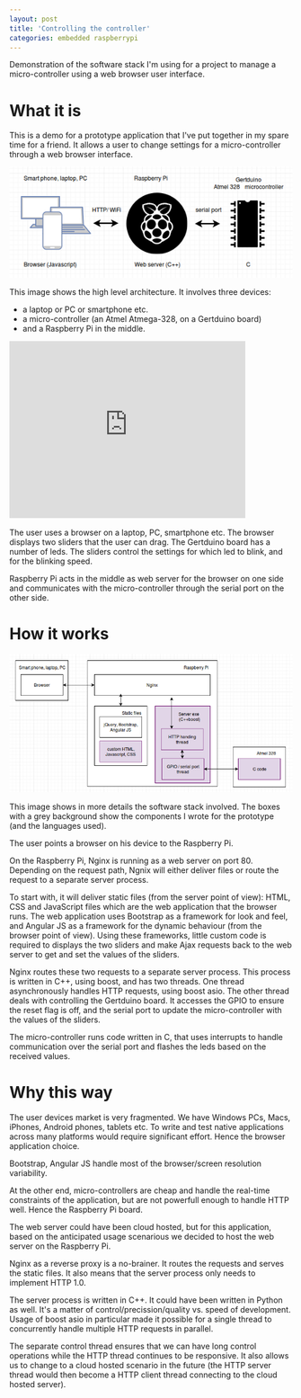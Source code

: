 ```yaml
---
layout: post
title: 'Controlling the controller'
categories: embedded raspberrypi
---
```


Demonstration of the software stack I'm using for a project to manage a
micro-controller using a web browser user interface.


# What it is

This is a demo for a prototype application that I've put together in my spare
time for a friend. It allows a user to change settings for a micro-controller
through a web browser interface.

![Devices involved](/assets/2016-03-11-controlling-stack/devices.png)

This image shows the high level architecture. It involves three devices:

- a laptop or PC or smartphone etc.
- a micro-controller (an Atmel Atmega-328, on a Gertduino board)
- and a Raspberry Pi in the middle.

<iframe width="420" height="315" src="https://www.youtube.com/embed/DIi9B4PD0-Q" frameborder="0" allowfullscreen></iframe>

The user uses a browser on a laptop, PC, smartphone etc. The browser displays
two sliders that the user can drag. The Gertduino board has a number of leds.
The sliders control the settings for which led to blink, and for the blinking
speed.

Raspberry Pi acts in the middle as web server for the browser on one side and
communicates with the micro-controller through the serial port on the other
side.


# How it works

![Software stack](/assets/2016-03-11-controlling-stack/software.png)

This image shows in more details the software stack involved. The boxes with a
grey background show the components I wrote for the prototype (and the
languages used).

The user points a browser on his device to the Raspberry Pi.

On the Raspberry Pi, Nginx is running as a web server on port 80. Depending on
the request path, Ngnix will either deliver files or route the request to a
separate server process.

To start with, it will deliver static files (from the server point of view):
HTML, CSS and JavaScript files which are the web application that the browser
runs. The web application uses Bootstrap as a framework for look and feel, and
Angular JS as a framework for the dynamic behaviour (from the browser point of
view). Using these frameworks, little custom code is required to displays the
two sliders and make Ajax requests back to the web server to get and set the
values of the sliders.

Nginx routes these two requests to a separate server process. This process is
written in C++, using boost, and has two threads. One thread asynchronously
handles HTTP requests, using boost asio. The other thread deals with controlling the
Gertduino board. It accesses the GPIO to ensure the reset flag is off, and the
serial port to update the micro-controller with the values of the sliders.

The micro-controller runs code written in C, that uses interrupts to handle
communication over the serial port and flashes the leds based on the received
values.


# Why this way

The user devices market is very fragmented. We have Windows PCs, Macs, iPhones,
Android phones, tablets etc. To write and test native applications across many
platforms would require significant effort. Hence the browser application
choice.

Bootstrap, Angular JS handle most of the browser/screen resolution variability.

At the other end, micro-controllers are cheap and handle the real-time
constraints of the application, but are not powerfull enough to handle HTTP
well. Hence the Raspberry Pi board.

The web server could have been cloud hosted, but for this application, based on
the anticipated usage scenarious we decided to host the web server on the
Raspberry Pi.

Nginx as a reverse proxy is a no-brainer. It routes the requests and serves the
static files. It also means that the server process only needs to implement
HTTP 1.0.

The server process is written in C++. It could have been written in Python as
well. It's a matter of control/precission/quality vs. speed of development.
Usage of boost asio in particular made it possible for a single thread to
concurrently handle multiple HTTP requests in parallel.

The separate control thread ensures that we can have long control operations
while the HTTP thread continues to be responsive. It also allows us to change
to a cloud hosted scenario in the future (the HTTP server thread would then
become a HTTP client thread connecting to the cloud hosted server).

